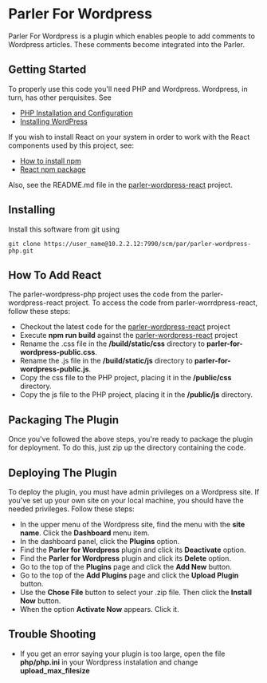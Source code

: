 # Parler For Wordpress
Parler For Wordpress is a plugin which enables people to add comments to Wordpress articles.
These comments become integrated into the Parler.

Getting Started
---------------
To properly use this code you'll need PHP and Wordpress. Wordpress, in turn, has other perquisites.
See 

* [PHP Installation and Configuration](http://php.net/manual/en/install.php)
* [Installing WordPress](https://codex.wordpress.org/Installing_WordPress)

If you wish to install React on your system in order to work with the React components used by 
this project, see:

* [How to install npm](https://blog.npmjs.org/post/85484771375/how-to-install-npm)
* [React npm package](https://www.npmjs.com/package/react)

Also, see the README.md file in the <u>parler-wordpress-react</u> project.

Installing 
----------
Install this software from git using 

````
git clone https://user_name@10.2.2.12:7990/scm/par/parler-wordpress-php.git
````

How To Add React
----------------
The parler-wordpress-php project uses the code from the parler-wordpress-react project. 
To access the code from parler-worrdpress-react, follow these steps:

* Checkout the latest code for the <u>parler-wordpress-react</u> project
* Execute <b>npm run build</b> against the <u>parler-wordpress-react</u> project
* Rename the .css file in the <b>/build/static/css</b> directory to <b>parler-for-wordpress-public.css</b>.
* Rename the .js file in the <b>/build/static/js</b> directory to <b>parler-for-wordpress-public.js</b>.
* Copy the css file to the PHP project, placing it in the <b>/public/css</b> directory.
* Copy the js file to the PHP project, placing it in the <b>/public/js</b> directory.

Packaging The Plugin
--------------------
 Once you've followed the above steps, you're ready to package the plugin for deployment. To do this, just zip up 
 the directory containing the code.
 
 Deploying The Plugin
 --------------------
To deploy the plugin, you must have admin privileges on a Wordpress site. If you've set up your
own site on your local machine, you should have the needed privileges. Follow these steps:

* In the upper menu of the Wordpress site, find the menu with the <b>site name</b>. Click the <b>Dashboard</b> menu item.
* In the dashboard panel, click the <b>Plugins</b> option.
* Find the <b>Parler for Wordpress</b> plugin and click its <b>Deactivate</b> option.
* Find the <b>Parler for Wordpress</b> plugin and click its <b>Delete</b> option.
* Go to the top of the <b>Plugins</b> page and click the <b>Add New</b> button.
* Go to the top of the <b>Add Plugins</b> page and click the <b>Upload Plugin</b> button.
* Use the <b>Chose File</b> button to select your .zip file. Then click the <b>Install Now</b> button.
* When the option <b>Activate Now</b> appears. Click it.

Trouble Shooting
----------------
* If you get an error saying your plugin is too large, open the file <b>php/php.ini</b> in your
 Wordpress instalation and change <b>upload_max_filesize</b>

